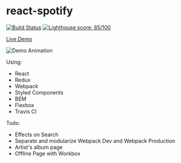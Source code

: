 # react-spotify
[![Build Status](https://travis-ci.org/dnl1/react-spotify.svg?branch=master)](https://travis-ci.org/dnl1/react-spotify)
[![Lighthouse score: 85/100](https://lighthouse-badge.appspot.com/?score=100&compact&category=PWA)](https://dnl1.github.io/react-spotify/)

[Live Demo](http://dnl1.github.io/react-spotify)

![Demo Animation](../assets/react-spotify-demo-1.PNG?raw=true)

Using:
- React
- Redux
- Webpack
- Styled Components
- BEM
- Flexbox
- Travis CI

Todo:
- Effects on Search
- Separate and modularize Webpack Dev and Webpack Production
- Artist's album page
- Offline Page with Workbox
